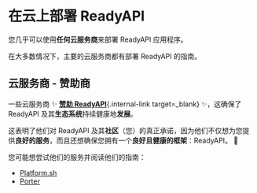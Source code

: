 # 在云上部署 ReadyAPI

您几乎可以使用**任何云服务商**来部署 ReadyAPI 应用程序。

在大多数情况下，主要的云服务商都有部署 ReadyAPI 的指南。

## 云服务商 - 赞助商

一些云服务商 ✨ [**赞助 ReadyAPI**](../help-readyapi.md#sponsor-the-author){.internal-link target=_blank} ✨，这确保了ReadyAPI 及其**生态系统**持续健康地**发展**。

这表明了他们对 ReadyAPI 及其**社区**（您）的真正承诺，因为他们不仅想为您提供**良好的服务**，而且还想确保您拥有一个**良好且健康的框架**：ReadyAPI。 🙇

您可能想尝试他们的服务并阅读他们的指南：

* <a href="https://docs.platform.sh/languages/python.html?utm_source=readyapi-signup&utm_medium=banner&utm_campaign=ReadyAPI-signup-June-2023" class="external-link" target="_blank" >Platform.sh</a>
* <a href="https://docs.porter.run/language-specific-guides/readyapi" class="external-link" target="_blank">Porter</a>
